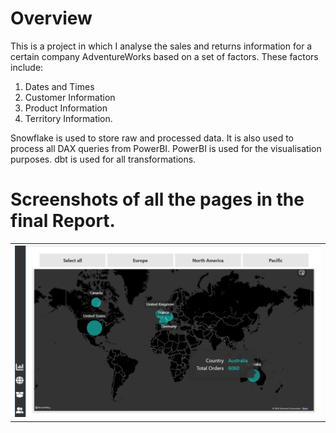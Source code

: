 Overview
=============
This is a project in which I analyse the sales and returns information for a certain company AdventureWorks based on a set of factors.
These factors include:

1. Dates and Times
2. Customer Information
3. Product Information
4. Territory Information.

Snowflake is used to store raw and processed data. It is also used to process all DAX queries from PowerBI.
PowerBI is used for the visualisation purposes.
dbt is used for all transformations.

Screenshots of all the pages in the final Report.
==================================================
<p align="center">
  <table>
    <tr>
      <td><img src="assets/map.png" alt="Right Image" width="700"/></td>
    </tr>
  </table>
</p>